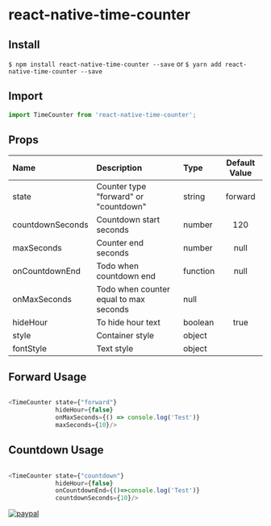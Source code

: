 # react-native-time-counter

## Install

`$ npm install react-native-time-counter --save` or `$ yarn add react-native-time-counter --save`  


## Import
```javascript
import TimeCounter from 'react-native-time-counter';
```

## Props
| Name | Description | Type | Default Value |
| :--- | :----- | :--- | :---: |
| state | Counter type "forward" or "countdown"| string | forward |
| countdownSeconds | Countdown start seconds | number | 120 |
| maxSeconds | Counter end seconds | number | null |
| onCountdownEnd | Todo when countdown end  | function | null |
| onMaxSeconds | Todo when counter equal to max seconds | null |
| hideHour | To hide hour text | boolean |  true |
| style | Container style | object |  |
| fontStyle |  Text style | object |  |

## Forward Usage
```javascript

<TimeCounter state={"forward"}
             hideHour={false}
             onMaxSeconds={() => console.log('Test')}
             maxSeconds={10}/>

```

## Countdown Usage
```javascript

<TimeCounter state={"countdown"}
             hideHour={false}
             onCountdownEnd={()=>console.log('Test')}
             countdownSeconds={10}/>

```

[![paypal](https://www.paypalobjects.com/en_US/i/btn/btn_donateCC_LG.gif)](http://www.bynogame.com/tr/destekle/caglardurmus)
